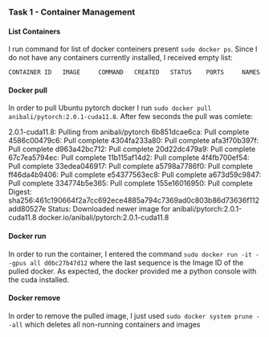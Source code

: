 ### Task 1 - Container Management
#### List Containers
I run command for list of docker conteiners present `sudo docker ps`. Since I do not have any containers currently installed, I received empty list:

`CONTAINER ID   IMAGE     COMMAND   CREATED   STATUS    PORTS     NAMES`
#### Docker pull
In order to pull Ubuntu pytorch docker I run `sudo docker pull anibali/pytorch:2.0.1-cuda11.8`. After few seconds the pull was comlete:

2.0.1-cuda11.8: Pulling from anibali/pytorch
6b851dcae6ca: Pull complete 
4586c00479c6: Pull complete 
4304fa233a80: Pull complete 
afa3f70b397f: Pull complete 
d963a42bc712: Pull complete 
20d22dc479a9: Pull complete 
67c7ea5794ec: Pull complete 
11b115af14d2: Pull complete 
4f4fb700ef54: Pull complete 
33edea046917: Pull complete 
a5798a7786f0: Pull complete 
ff46da4b9406: Pull complete 
e54377563ec8: Pull complete 
a673d59c9847: Pull complete 
334774b5e365: Pull complete 
155e16016950: Pull complete 
Digest: sha256:461c190664f2a7cc692ece4885a794c7369ad0c803b86d73636f112add80527e
Status: Downloaded newer image for anibali/pytorch:2.0.1-cuda11.8
docker.io/anibali/pytorch:2.0.1-cuda11.8

#### Docker run
In order to run the container, I entered the command `sudo docker run -it --gpus all d0bc27b47d12` where the last sequence is the Image ID of the pulled docker. As expected, the docker provided me a python console with the cuda installed.

#### Docker remove
In order to remove the pulled image, I just used `sudo docker system prune --all` which deletes all non-running containers and images




